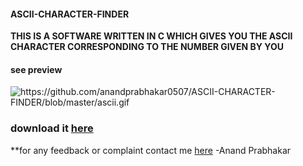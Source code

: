 #### ASCII-CHARACTER-FINDER
**THIS IS A SOFTWARE WRITTEN IN C WHICH GIVES YOU THE ASCII CHARACTER CORRESPONDING TO THE NUMBER GIVEN BY YOU**
#### see preview
![https://github.com/anandprabhakar0507/ASCII-CHARACTER-FINDER/blob/master/ascii.gif
](https://github.com/anandprabhakar0507/ASCII-CHARACTER-FINDER/blob/master/ascii.gif
)

### download it [here](https://github.com/anandprabhakar0507/ASCII-CHARACTER-FINDER/raw/master/ASCII%20FINDER.exe)
**for any feedback or complaint contact me [here](mailto:anandprabhakar0507@gmail.com)
                                                              -Anand Prabhakar
